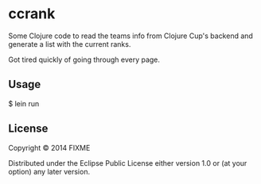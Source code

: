 # ccrank

Some Clojure code to read the teams info from Clojure Cup's backend and generate a list with the current ranks.

Got tired quickly of going through every page.

## Usage

$ lein run

## License

Copyright © 2014 FIXME

Distributed under the Eclipse Public License either version 1.0 or (at
your option) any later version.
